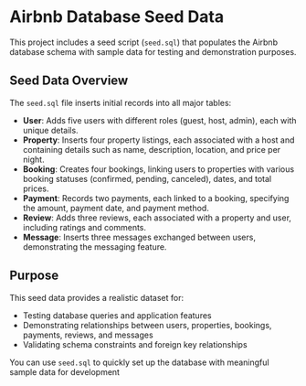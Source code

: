 # Airbnb Database Seed Data

This project includes a seed script (`seed.sql`) that populates the Airbnb database schema with sample data for testing and demonstration purposes.

## Seed Data Overview

The `seed.sql` file inserts initial records into all major tables:

- **User**: Adds five users with different roles (guest, host, admin), each with unique details.
- **Property**: Inserts four property listings, each associated with a host and containing details such as name, description, location, and price per night.
- **Booking**: Creates four bookings, linking users to properties with various booking statuses (confirmed, pending, canceled), dates, and total prices.
- **Payment**: Records two payments, each linked to a booking, specifying the amount, payment date, and payment method.
- **Review**: Adds three reviews, each associated with a property and user, including ratings and comments.
- **Message**: Inserts three messages exchanged between users, demonstrating the messaging feature.

## Purpose

This seed data provides a realistic dataset for:

- Testing database queries and application features
- Demonstrating relationships between users, properties, bookings, payments, reviews, and messages
- Validating schema constraints and foreign key relationships

You can use `seed.sql` to quickly set up the database with meaningful sample data for development